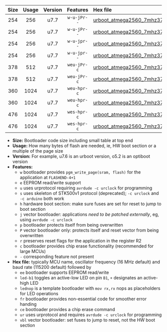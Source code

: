 |Size|Usage|Version|Features|Hex file|
|:-:|:-:|:-:|:-:|:--|
|254|256|u7.7|`w-u-jPr--`|[urboot_atmega2560_7mhz3728_460800bps_led+b7_ur_vbl.hex](https://raw.githubusercontent.com/stefanrueger/urboot.hex/main/mcus/atmega2560/fcpu_7mhz3728/460800_bps/urboot_atmega2560_7mhz3728_460800bps_led+b7_ur_vbl.hex)|
|254|256|u7.7|`w-u-jPr--`|[urboot_atmega2560_7mhz3728_460800bps_lednop_ur_vbl.hex](https://raw.githubusercontent.com/stefanrueger/urboot.hex/main/mcus/atmega2560/fcpu_7mhz3728/460800_bps/urboot_atmega2560_7mhz3728_460800bps_lednop_ur_vbl.hex)|
|254|256|u7.7|`w-u-jpr--`|[urboot_atmega2560_7mhz3728_460800bps_led+b7_fr_ur_vbl.hex](https://raw.githubusercontent.com/stefanrueger/urboot.hex/main/mcus/atmega2560/fcpu_7mhz3728/460800_bps/urboot_atmega2560_7mhz3728_460800bps_led+b7_fr_ur_vbl.hex)|
|254|256|u7.7|`w-u-jpr--`|[urboot_atmega2560_7mhz3728_460800bps_lednop_fr_ur_vbl.hex](https://raw.githubusercontent.com/stefanrueger/urboot.hex/main/mcus/atmega2560/fcpu_7mhz3728/460800_bps/urboot_atmega2560_7mhz3728_460800bps_lednop_fr_ur_vbl.hex)|
|378|512|u7.7|`weu-jPr-c`|[urboot_atmega2560_7mhz3728_460800bps_ee_led+b7_fr_ce_ur_vbl.hex](https://raw.githubusercontent.com/stefanrueger/urboot.hex/main/mcus/atmega2560/fcpu_7mhz3728/460800_bps/urboot_atmega2560_7mhz3728_460800bps_ee_led+b7_fr_ce_ur_vbl.hex)|
|378|512|u7.7|`weu-jPr-c`|[urboot_atmega2560_7mhz3728_460800bps_ee_lednop_fr_ce_ur_vbl.hex](https://raw.githubusercontent.com/stefanrueger/urboot.hex/main/mcus/atmega2560/fcpu_7mhz3728/460800_bps/urboot_atmega2560_7mhz3728_460800bps_ee_lednop_fr_ce_ur_vbl.hex)|
|360|1024|u7.7|`weu-hpr-c`|[urboot_atmega2560_7mhz3728_460800bps_ee_led+b7_fr_ce_ur.hex](https://raw.githubusercontent.com/stefanrueger/urboot.hex/main/mcus/atmega2560/fcpu_7mhz3728/460800_bps/urboot_atmega2560_7mhz3728_460800bps_ee_led+b7_fr_ce_ur.hex)|
|360|1024|u7.7|`weu-hpr-c`|[urboot_atmega2560_7mhz3728_460800bps_ee_lednop_fr_ce_ur.hex](https://raw.githubusercontent.com/stefanrueger/urboot.hex/main/mcus/atmega2560/fcpu_7mhz3728/460800_bps/urboot_atmega2560_7mhz3728_460800bps_ee_lednop_fr_ce_ur.hex)|
|476|1024|u7.7|`wes-hpr-c`|[urboot_atmega2560_7mhz3728_460800bps_ee_led+b7_fr_ce.hex](https://raw.githubusercontent.com/stefanrueger/urboot.hex/main/mcus/atmega2560/fcpu_7mhz3728/460800_bps/urboot_atmega2560_7mhz3728_460800bps_ee_led+b7_fr_ce.hex)|
|476|1024|u7.7|`wes-hpr-c`|[urboot_atmega2560_7mhz3728_460800bps_ee_lednop_fr_ce.hex](https://raw.githubusercontent.com/stefanrueger/urboot.hex/main/mcus/atmega2560/fcpu_7mhz3728/460800_bps/urboot_atmega2560_7mhz3728_460800bps_ee_lednop_fr_ce.hex)|

- **Size:** Bootloader code size including small table at top end
- **Usage:** How many bytes of flash are needed, ie, HW boot section or a multiple of the page size
- **Version:** For example, u7.6 is an urboot version, o5.2 is an optiboot version
- **Features:**
  + `w` bootloader provides `pgm_write_page(sram, flash)` for the application at `FLASHEND-4+1`
  + `e` EEPROM read/write support
  + `u` uses urprotocol requiring `avrdude -c urclock` for programming
  + `s` uses skeleton of STK500v1 protocol (deprecated); `-c urclock` and `-c arduino` both work
  + `h` hardware boot section: make sure fuses are set for reset to jump to boot section
  + `j` vector bootloader: applications *need to be patched externally*, eg, using `avrdude -c urclock`
  + `p` bootloader protects itself from being overwritten
  + `P` vector bootloader only: protects itself and reset vector from being overwritten
  + `r` preserves reset flags for the application in the register R2
  + `c` bootloader provides chip erase functionality (recommended for large MCUs)
  + `-` corresponding feature not present
- **Hex file:** typically MCU name, oscillator frequency (16 MHz default) and baud rate (115200 default) followed by
  + `ee` bootloader supports EEPROM read/write
  + `led-b1` toggles an active-low LED on pin `B1`, `+` designates an active-high LED
  + `lednop` is a template bootloader with `mov rx,rx` nops as placeholders for LED operations
  + `fr` bootloader provides non-essential code for smoother error handing
  + `ce` bootloader provides a chip erase command
  + `ur` uses urprotocol and requires `avrdude -c urclock` for programming
  + `vbl` vector bootloader: set fuses to jump to reset, not the HW boot section
